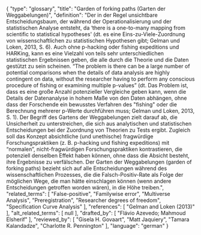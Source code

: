 {
    "type": "glossary",
    "title": "Garden of forking paths (Garten der Weggabelungen)",
    "definition": "Der in der Regel unsichtbare Entscheidungsbaum, der während der Operationalisierung und der statistischen Analyse entsteht, da ‘there is a one-to-many mapping from scientific to statistical hypotheses' (dt. es eine Eins-zu-Viele-Zuordnung von wissenschaftlichen zu statistischen Hypothesen gibt; Gelman und Loken, 2013, S. 6). Auch ohne p-hacking oder fishing expeditions und HARKing, kann es eine Vielzahl von teils sehr unterschiedlichen statistischen Ergebnissen geben, die alle durch die Theorie und die Daten gestützt zu sein scheinen. “The problem is there can be a large number of potential comparisons when the details of data analysis are highly contingent on data, without the researcher having to perform any conscious procedure of fishing or examining multiple p-values” (dt. Das Problem ist, dass es eine große Anzahl potenzieller Vergleiche geben kann, wenn die Details der Datenanalyse in hohem Maße von den Daten abhängen, ohne dass der Forschende ein bewusstes Verfahren des \"fishing\" oder die Berechnung mehrerer p-Werte durchführen muss; Gelman und Loken, 2013, S. 1). Der Begriff des Gartens der Weggabelungen zielt darauf ab, die Unsicherheit zu unterstreichen, die sich aus analytischen und statistischen Entscheidungen bei der Zuordnung von Theorien zu Tests ergibt. Zugleich soll das Konzept absichtliche (und unethische) fragwürdige Forschungspraktiken (z. B. p-hacking und fishing expeditions) mit “normalen”, nicht-fragwürdigen Forschungspraktiken kontrastieren, die potenziell denselben Effekt haben können, ohne dass die Absicht besteht, ihre Ergebnisse zu verfälschen. Der Garten der Weggabelungen (garden of forking paths) bezieht sich auf alle Entscheidungen während des wissenschaftlichen Prozesses, die die Falsch-Positiv-Rate als Folge der möglichen Wege, die man hätte einschlagen können (wenn andere Entscheidungen getroffen worden wären), in die Höhe treiben.",
    "related_terms": [
        "False-positive",
        "Familywise error",
        "Multiverse Analysis",
        "Preregistration",
        "Researcher degrees of freedom",
        "Specification Curve Analysis"
    ],
    "references": [
        "Gelman and Loken (2013)"
    ],
    "alt_related_terms": [
        null
    ],
    "drafted_by": [
        "Flávio Azevedo; Mahmoud Elsherif"
    ],
    "reviewed_by": [
        "Gisela H. Govaart",
        "Matt Jaquiery",
        "Tamara Kalandadze",
        "Charlotte R. Pennington"
    ],
    "language": "german"
}